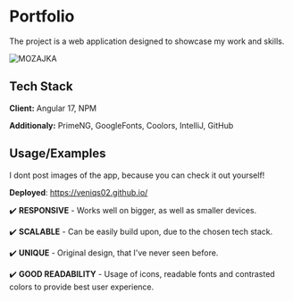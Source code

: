 
# Portfolio

The project is a web application designed to showcase my work and skills.

![MOZAJKA](https://github.com/user-attachments/assets/34dac4b7-9228-4b67-8f49-872da32546ca)

## Tech Stack

**Client:** Angular 17, NPM

**Additionaly:** PrimeNG, GoogleFonts, Coolors, IntelliJ, GitHub



## Usage/Examples

I dont post images of the app, because you can check it out yourself!

**Deployed**: https://veniqs02.github.io/


✔️ **RESPONSIVE** - Works well on bigger, as well as smaller devices.

✔️ **SCALABLE** - Can be easily build upon, due to the chosen tech stack.

✔️ **UNIQUE** - Original design, that I've never seen before.

✔️ **GOOD READABILITY** - Usage of icons, readable fonts and contrasted colors to provide best user experience.





